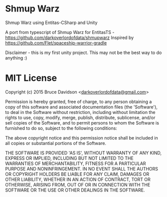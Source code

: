 # Shmup Warz

Shmup Warz using Entitas-CSharp and Unity

A port from typescript of Shmup Warz for EntitasTS - https://github.com/darkoverlordofdata/shmupwarz
Inspired by https://github.com/Flet/spaceship-warrior-gradle

Disclaimer - this is my first unity project. This may not be the best way to do anything :)


# MIT License

Copyright (c) 2015 Bruce Davidson &lt;darkoverlordofdata@gmail.com&gt;

Permission is hereby granted, free of charge, to any person obtaining
a copy of this software and associated documentation files (the
'Software'), to deal in the Software without restriction, including
without limitation the rights to use, copy, modify, merge, publish,
distribute, sublicense, and/or sell copies of the Software, and to
permit persons to whom the Software is furnished to do so, subject to
the following conditions:

The above copyright notice and this permission notice shall be
included in all copies or substantial portions of the Software.

THE SOFTWARE IS PROVIDED 'AS IS', WITHOUT WARRANTY OF ANY KIND,
EXPRESS OR IMPLIED, INCLUDING BUT NOT LIMITED TO THE WARRANTIES OF
MERCHANTABILITY, FITNESS FOR A PARTICULAR PURPOSE AND NONINFRINGEMENT.
IN NO EVENT SHALL THE AUTHORS OR COPYRIGHT HOLDERS BE LIABLE FOR ANY
CLAIM, DAMAGES OR OTHER LIABILITY, WHETHER IN AN ACTION OF CONTRACT,
TORT OR OTHERWISE, ARISING FROM, OUT OF OR IN CONNECTION WITH THE
SOFTWARE OR THE USE OR OTHER DEALINGS IN THE SOFTWARE.
